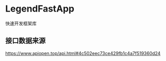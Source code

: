 # LegendFastApp
快速开发框架库

## 接口数据来源
 https://www.apiopen.top/api.html#4c502eec73ce429fb1c4a7f519360d24
